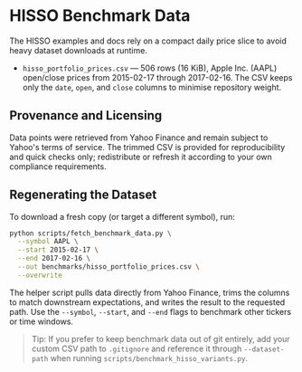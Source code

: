 # HISSO Benchmark Data

The HISSO examples and docs rely on a compact daily price slice to avoid heavy
dataset downloads at runtime.

- `hisso_portfolio_prices.csv` &mdash; 506 rows (16&nbsp;KiB), Apple Inc. (AAPL)
  open/close prices from 2015-02-17 through 2017-02-16. The CSV keeps only the
  `date`, `open`, and `close` columns to minimise repository weight.

## Provenance and Licensing

Data points were retrieved from Yahoo Finance and remain subject to Yahoo's
terms of service. The trimmed CSV is provided for reproducibility and quick
checks only; redistribute or refresh it according to your own compliance
requirements.

## Regenerating the Dataset

To download a fresh copy (or target a different symbol), run:

```bash
python scripts/fetch_benchmark_data.py \
  --symbol AAPL \
  --start 2015-02-17 \
  --end 2017-02-16 \
  --out benchmarks/hisso_portfolio_prices.csv \
  --overwrite
```

The helper script pulls data directly from Yahoo Finance, trims the columns to
match downstream expectations, and writes the result to the requested path. Use
the `--symbol`, `--start`, and `--end` flags to benchmark other tickers or time
windows.

> Tip: If you prefer to keep benchmark data out of git entirely, add your custom
> CSV path to `.gitignore` and reference it through `--dataset-path` when running
> `scripts/benchmark_hisso_variants.py`.
